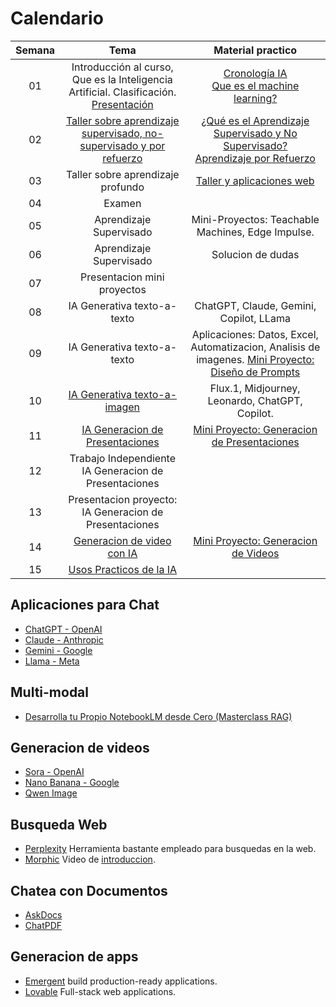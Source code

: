 # Calendario
| Semana |                             Tema                              |                  Material practico |
| :-----------: | :--------------------------------------------------------------: |:----------------------------------------------------------------------------------------------------------------------------: | 
|      01       |  Introducción al curso, Que es la Inteligencia Artificial. Clasificación. [Presentación](http://nbviewer.jupyter.org/github/cgl-itm/HerramientasIA/blob/main/01_IA_Basico/00_Introduccion.pdf)          | [Cronología IA](https://digitalwellbeing.org/wp-content/uploads/2017/08/Artificial-Intelligence-AI-Timeline-Infographic.pdf) <br> [Que es el machine learning?](https://www.youtube.com/watch?v=KytW151dpqU)    | 
|      02       |  [Taller sobre aprendizaje supervisado, no-supervisado y por refuerzo](https://github.com/cgl-itm/HerramientasIA/tree/main/01_IA_Basico)  |  [¿Qué es el Aprendizaje Supervisado y No Supervisado?](https://www.youtube.com/watch?v=oT3arRRB2Cw) <br> [Aprendizaje por Refuerzo](https://www.youtube.com/watch?v=qBtB-xcJp4c) |
|      03       |  Taller sobre aprendizaje profundo |  [Taller y aplicaciones web](https://github.com/cgl-itm/HerramientasIA/tree/main/01_IA_Basico)   | 
|      04       |  Examen   |      |
|      05       | Aprendizaje Supervisado   | Mini-Proyectos: Teachable Machines, Edge Impulse. |
|      06       | Aprendizaje Supervisado   | Solucion de dudas |
|      07       | Presentacion mini proyectos |  |
|      08       | IA Generativa texto-a-texto | ChatGPT, Claude, Gemini, Copilot, LLama  |
|      09       | IA Generativa texto-a-texto | Aplicaciones: Datos, Excel, Automatizacion, Analisis de imagenes. [Mini Proyecto: Diseño de Prompts](https://github.com/cgl-itm/HerramientasIA/blob/main/03_IA_Texto/FGL%20029%20Guia%20de%20Trabajo%20Practico%20-%20ChatGPT.pdf)  |
|      10       | [IA Generativa texto-a-imagen](https://github.com/cgl-itm/HerramientasIA/blob/main/04_IA_Imagenes/06_IAGenerativaImagenes.pdf) | Flux.1, Midjourney, Leonardo, ChatGPT, Copilot.  |
|      11       | [IA Generacion de Presentaciones](https://github.com/cgl-itm/HerramientasIA/blob/main/04_IA_Imagenes/07_IAPresentaciones.pdf) |  [Mini Proyecto: Generacion de Presentaciones](https://github.com/cgl-itm/HerramientasIA/blob/main/04_IA_Imagenes/FGL%20029%20Guia%20de%20Trabajo%20Practico%20-%20Presentacion.pdf) |
|      12       | Trabajo Independiente IA Generacion de Presentaciones |  |
|      13       | Presentacion proyecto: IA Generacion de Presentaciones |  |
|      14       | [Generacion de video con IA](https://github.com/cgl-itm/HerramientasIA/blob/main/05_IA_Video/08_IAVideos.pdf) | [Mini Proyecto: Generacion de Videos](https://github.com/cgl-itm/HerramientasIA/blob/main/05_IA_Video/FGL%20029%20Guia%20de%20Trabajo%20Practico%20-%20Video.pdf) |
|      15       | [Usos Practicos de la IA](https://github.com/cgl-itm/HerramientasIA/blob/main/05_IA_Video/09_UsosPracticosIA.pdf) |  |



## Aplicaciones para Chat
* [ChatGPT - OpenAI](https://chatgpt.com/)
* [Claude - Anthropic](https://claude.ai/)
* [Gemini - Google](https://gemini.google.com/)
* [Llama - Meta](https://llama.meta.com/)

## Multi-modal 
* [Desarrolla tu Propio NotebookLM desde Cero (Masterclass RAG)](https://www.youtube.com/watch?v=N3IN2pG6ZMM)

## Generacion de videos
* [Sora - OpenAI](https://sora.chatgpt.com)
* [Nano Banana - Google](https://gemini.google/overview/image-generation/)
* [Qwen Image](https://chat.qwen.ai/?inputFeature=t2i)

## Busqueda Web
* [Perplexity](https://www.perplexity.ai/) Herramienta bastante empleado para busquedas en la web.
* [Morphic](https://www.morphic.sh/) Video de [introduccion](https://www.youtube.com/watch?v=DNlfxJHpbRw).

## Chatea con Documentos
* [AskDocs](https://www.askdocs.com/)
* [ChatPDF](https://www.chatpdf.com/)

## Generacion de apps
* [Emergent](https://app.emergent.sh/) build production-ready applications.
* [Lovable](https://lovable.dev/) Full-stack web applications.
